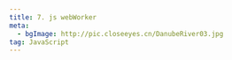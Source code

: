 ```yaml
---
title: 7. js webWorker
meta: 
  - bgImage: http://pic.closeeyes.cn/DanubeRiver03.jpg
tag: JavaScript
---
```



